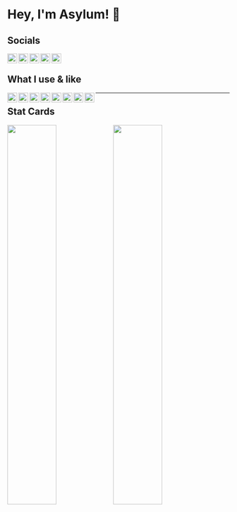 # Hey, I'm Asylum! 👋

## Socials

<img align="left" width="22px" src="https://simpleicons.org/icons/discord.svg" />
<a href="https://youtube.com/asylumxd">
    <img align="left" width="22px" src="https://simpleicons.org/icons/youtube.svg" />
</a>
<a href="https://twitter.com/asxlvmwastaken">
    <img align="left" width="22px" src="https://simpleicons.org/icons/twitter.svg" />
</a>
<a href="https://gitlab.com/asxlvm">
    <img align="left" width="22px" src="https://simpleicons.org/icons/gitlab.svg" />
</a>
<a href="https://replit.com/@asxlvm">
    <img align="left" width="22px" src="https://simpleicons.org/icons/replit.svg" />
</a>

<br />

## What I use & like

<img align="left" width="22px" src="https://simpleicons.org/icons/python.svg" />
<img align="left" width="22px" src="https://simpleicons.org/icons/neovim.svg" />
<img align="left" width="22px" src="https://simpleicons.org/icons/raspberrypi.svg" />
<img align="left" width="22px" src="https://simpleicons.org/icons/android.svg" />
<img align="left" width="22px" src="https://simpleicons.org/icons/debian.svg" />
<img align="left" width="22px" src="https://simpleicons.org/icons/mongodb.svg" />
<img align="left" width="22px" src="https://simpleicons.org/icons/cplusplus.svg" />
<img align="left" width="22px" src="https://simpleicons.org/icons/python.svg" />

---

## Stat Cards

<img align="left" width=47% src="https://github-readme-stats.vercel.app/api/top-langs/?username=asxlvm" />
<img align="left" width=47% src="https://github-readme-stats.vercel.app/api?username=anuraghazra&show_icons=true&count_private=true" />


